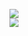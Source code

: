 [![](https://img.shields.io/badge/Made%20With-Github%20Spray-lightgrey.svg?style=for-the-badge&logo=github)](https://github.com/Annihil/github-spray#20712)  
[![](https://i.imgur.com/2DrTn0Z.gif)](https://github.com/Annihil/github-spray)